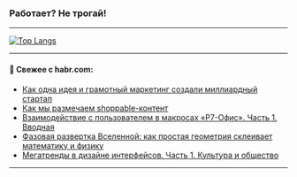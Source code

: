### Работает? Не трогай!

---
<!--
#### 🛠️ Technical stack:

![Java](https://img.shields.io/badge/Java-informational?logo=Oracle&style=flat&logoColor=white&color=FF4500)
![Kotlin](https://img.shields.io/badge/Kotlin-informational?logo=Kotlin&style=flat&logoColor=white&color=774D97)
![TS](https://img.shields.io/badge/TypeScript-informational?logo=typeScript&style=flat&logoColor=black&color=017acc)
![Python](https://img.shields.io/badge/Python-informational?logo=Python&style=flat&logoColor=black&color=ffdd54) <br>
![Spring](https://img.shields.io/badge/Spring-informational?logo=Spring&style=flat&logoColor=white&color=6DB33F) 
![SpringBoot](https://img.shields.io/badge/SpringBoot-informational?logo=SpringBoot&style=flat&logoColor=white&color=6DB33F)
![Nest](https://img.shields.io/badge/NestJS-informational?logo=NestJS&style=flat&logoColor=white&color=E0234E) 
![NodeJS](https://img.shields.io/badge/NodeJS-informational?logo=node.js&style=flat&logoColor=white&color=70A760)<br>
![PostgreSQL](https://img.shields.io/badge/PostgreSQL-informational?logo=PostgreSQL&style=flat&logoColor=white&color=DAA520)
![MongoDB](https://img.shields.io/badge/MongoDB-informational?logo=MongoDB&style=flat&logoColor=white&color=870000)
![Apache](https://img.shields.io/badge/Apache-informational?logo=apache&style=flat&logoColor=white&color=f74e28)

___ 
-->

<!--- #### 🛠️ : --->

[![Top Langs](https://github-readme-stats-82jvfl3w3-advtsettinggmailcoms-projects.vercel.app/api/top-langs/?username=zloylis&langs_count=10&hide_title=true&title_color=e6edf3&size_weight=0.5&count_weight=0.5&layout=compact&hide_progress=true&hide_border=true&theme=dracula&hide=css,makefile,cmake)](https://github.com/zloylis)

<!---


####  :octocat:&nbsp;&nbsp; Статистика:

![GitHub stats](https://github-readme-stats-u2qms2cxw-advtsettinggmailcoms-projects.vercel.app/api?username=zloylis&show_icons=true&hide_border=true&theme=dracula&title_color=e6edf3&include_all_commits=true&count_private=true&hide_rank=false&hide_title=true&rank_icon=github)
-->
---

#### 💬 Свежее с habr.com:

<!-- BLOG-POST-LIST:START -->
- [Как одна идея и грамотный маркетинг создали миллиардный стартап](https://habr.com/ru/articles/959446/?utm_source=habrahabr&utm_medium=rss&utm_campaign=959446)
- [Как мы размечаем shoppable-контент](https://habr.com/ru/companies/vk/articles/959076/?utm_source=habrahabr&utm_medium=rss&utm_campaign=959076)
- [Взаимодействие с пользователем в макросах «Р7-Офис». Часть 1. Вводная](https://habr.com/ru/articles/959442/?utm_source=habrahabr&utm_medium=rss&utm_campaign=959442)
- [Фазовая развертка Вселенной: как простая геометрия склеивает математику и физику](https://habr.com/ru/articles/959416/?utm_source=habrahabr&utm_medium=rss&utm_campaign=959416)
- [Мегатренды в дизайне интерфейсов. Часть 1. Культура и общество](https://habr.com/ru/articles/959384/?utm_source=habrahabr&utm_medium=rss&utm_campaign=959384)
<!-- BLOG-POST-LIST:END -->

---
